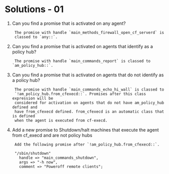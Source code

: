 # Solutions - 01

1. Can you find a promise that is activated on any agent?

        The promise with handle `main_methods_firewall_open_cf_serverd` is
        classed to `any::`.

2. Can you find a promise that is activated on agents that identify as a policy
hub?

        The promise with handle `main_commands_report` is classed to `am_policy_hub::`.

3. Can you find a promise that is activated on agents that do not identify as a
policy hub? 

        The promise with handle `main_commands_echo_hi_wall` is classed to
        `!am_policy_hub.from_cfexecd::`. Promises after this class expression will be
        considered for activation on agents that do not have am_policy_hub defined and
        have from_cfexecd defined. from_cfexecd is an automatic class that is defined
        when the agent is executed from cf-execd.

4. Add a new promise to Shutdown/halt machines that execute the agent from
cf_execd and are not policy hubs

        Add the following promise after `!am_policy_hub.from_cfexecd::`.

        "/sbin/shutdown"
          handle => "main_commands_shutdown",
          args => "-h now",
          comment => "Poweroff remote clients";


